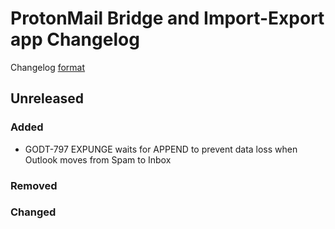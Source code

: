 # ProtonMail Bridge and Import-Export app Changelog

Changelog [format](http://keepachangelog.com/en/1.0.0/)

## Unreleased

### Added
* GODT-797 EXPUNGE waits for APPEND to prevent data loss when Outlook moves from Spam to Inbox

### Removed

### Changed
